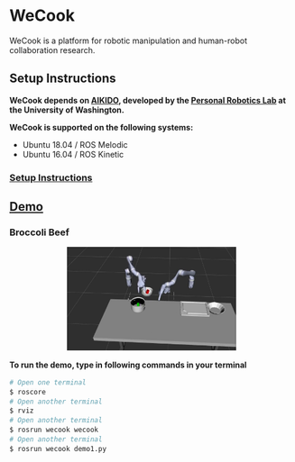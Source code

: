 # WeCook

WeCook is a platform for robotic manipulation 
and human-robot collaboration research.

## Setup Instructions
**WeCook depends on [AIKIDO](https://github.com/personalrobotics/aikido), developed by the [Personal Robotics Lab](https://personalrobotics.cs.washington.edu/) at the University of Washington.** 

**WeCook is supported on the following systems:**
- Ubuntu 18.04 / ROS Melodic
- Ubuntu 16.04 / ROS Kinetic

### [Setup Instructions](docs/instructions.md)

## [Demo](#demo)
### Broccoli Beef
<p align="center">
<img src="https://github.com/icaros-usc/wecook/blob/master/docs/demo0.png" width="300">
</p>

**To run the demo, type in following commands in your terminal**

```bash
# Open one terminal
$ roscore
# Open another terminal
$ rviz
# Open another terminal
$ rosrun wecook wecook
# Open another terminal
$ rosrun wecook demo1.py
```



